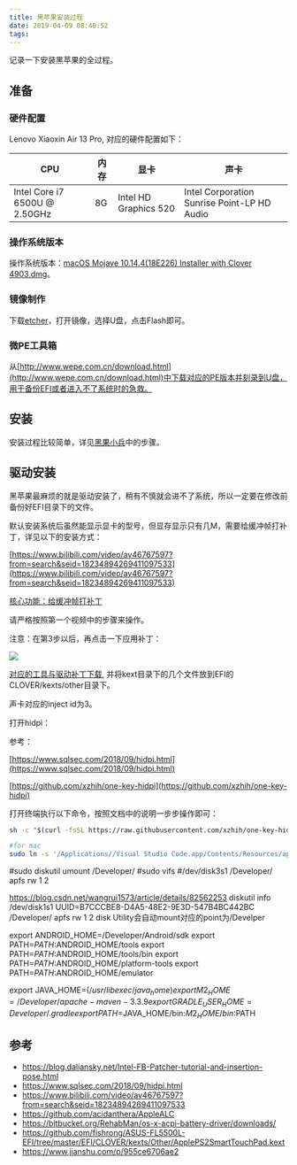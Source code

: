 ```yaml
---
title: 黑苹果安装过程
date: 2019-04-09 08:40:52
tags:
---
```


记录一下安装黑苹果的全过程。

<!-- more -->

## 准备

### 硬件配置

Lenovo Xiaoxin Air 13 Pro, 对应的硬件配置如下：

|CPU|内存|显卡|声卡|
|----|----|-----|-----|
|Intel Core i7 6500U @ 2.50GHz|8G|Intel HD Graphics 520|Intel Corporation Sunrise Point-LP HD Audio|
### 操作系统版本

操作系统版本：[macOS Mojave 10.14.4(18E226) Installer with Clover 4903.dmg](https://mirrors.dtops.cc/iso/MacOS/daliansky_macos/macOS%20Mojave%2010.14.4%2818E226%29%20Installer%20with%20Clover%204903.dmg)。

### 镜像制作

下载[etcher](https://etcher.io/)，打开镜像，选择U盘，点击Flash即可。


### 微PE工具箱

从[http://www.wepe.com.cn/download.html](http://www.wepe.com.cn/download.html)中下载对应的PE版本并刻录到U盘，用于备份EFI或者进入不了系统时的急救。

## 安装

安装过程比较简单，详见[黑果小兵](https://blog.daliansky.net/macOS-Mojave-10.14.4-18E226-official-version-with-Clover-4903-original-image.html)中的步骤。


## 驱动安装

黑苹果最麻烦的就是驱动安装了，稍有不慎就会进不了系统，所以一定要在修改前备份好EFI目录下的文件。

默认安装系统后虽然能显示显卡的型号，但显存显示只有几M，需要给缓冲帧打补丁，详见以下的安装方式：

[https://www.bilibili.com/video/av46767597?from=search&seid=18234894269411097533](https://www.bilibili.com/video/av46767597?from=search&seid=18234894269411097533)

[核心功能：给缓冲帧打补丁](https://blog.daliansky.net/Intel-FB-Patcher-tutorial-and-insertion-pose.html)

请严格按照第一个视频中的步骤来操作。

注意：在第3步以后，再点击一下应用补丁：

![](/images/apple_display_settings.png)

[对应的工具与驱动补丁下载](/files/apple_tools.zip), 并将kext目录下的几个文件放到EFI的CLOVER/kexts/other目录下。

声卡对应的inject id为3。

打开hidpi：

参考：

[https://www.sqlsec.com/2018/09/hidpi.html](https://www.sqlsec.com/2018/09/hidpi.html)

[https://github.com/xzhih/one-key-hidpi](https://github.com/xzhih/one-key-hidpi)

打开终端执行以下命令，按照文档中的说明一步步操作即可：

```bash
sh -c "$(curl -fsSL https://raw.githubusercontent.com/xzhih/one-key-hidpi/master/hidpi-zh.sh)"
```


```bash
#for mac
sudo ln -s '/Applications//Visual Studio Code.app/Contents/Resources/app/bin/code' /usr/bin/code
```

#sudo diskutil umount  /Developer/
#sudo vifs
#/dev/disk3s1 /Developer/ apfs rw 1 2

https://blog.csdn.net/wangrui1573/article/details/82562253
diskutil info /dev/disk1s1
UUID=B7CCCBE8-D4A5-48E2-9E3D-547B4BC442BC /Developer/ apfs rw 1 2
disk Utility会自动mount对应的point为/Develper

export ANDROID_HOME=/Developer/Android/sdk
export PATH=$PATH:$ANDROID_HOME/tools
export PATH=$PATH:$ANDROID_HOME/tools/bin
export PATH=$PATH:$ANDROID_HOME/platform-tools
export PATH=$PATH:$ANDROID_HOME/emulator

export JAVA_HOME=$(/usr/libexec/java_home)
export M2_HOME=/Developer/apache-maven-3.3.9
export GRADLE_USER_HOME=Developer/.gradle
export PATH=$JAVA_HOME/bin:$M2_HOME/bin:$PATH

## 参考

- https://blog.daliansky.net/Intel-FB-Patcher-tutorial-and-insertion-pose.html
- https://www.sqlsec.com/2018/09/hidpi.html
- https://www.bilibili.com/video/av46767597?from=search&seid=18234894269411097533
- https://github.com/acidanthera/AppleALC
- https://bitbucket.org/RehabMan/os-x-acpi-battery-driver/downloads/
- https://github.com/fishrong/ASUS-FL5500L-EFI/tree/master/EFI/CLOVER/kexts/Other/ApplePS2SmartTouchPad.kext
- https://www.jianshu.com/p/955ce6706ae2
